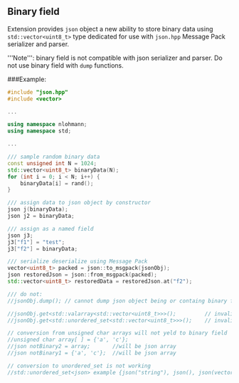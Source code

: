 ## Binary field

Extension provides `json` object a new ability to store binary data using `std::vector<uint8_t>` type dedicated for use with `json.hpp` Message Pack serializer and parser.


'''Note''': binary field is not compatible with json serializer and parser. Do not use binary field with `dump` functions.


###Example:
```cpp
#include "json.hpp"
#include <vector>

...

using namespace nlohmann;
using namespace std;

...

/// sample random binary data 
const unsigned int N = 1024;
std::vector<uint8_t> binaryData(N);
for (int i = 0; i < N; i++) {
    binaryData[i] = rand();
}

/// assign data to json object by constructor
json j(binaryData);
json j2 = binaryData;

/// assign as a named field
json j3;
j3["f1"] = "test";
j3["f2"] = binaryData;

/// serialize deserialize using Message Pack
vector<uint8_t> packed = json::to_msgpack(jsonObj);
json restoredJson = json::from_msgpack(packed);
std::vector<uint8_t> restoredData = restoredJson.at("f2");

/// do not:
//jsonObj.dump(); // cannot dump json object being or containg binary field

//jsonObj.get<std::valarray<std::vector<uint8_t>>>();         // invalid conversion
//jsonObj.get<std::unordered_set<std::vector<uint8_t>>>();    // invalid conversion

// conversion from unsigned char arrays will not yeld to binary field  
//unsigned char array[ ] = {'a', 'c'};
//json notBinary2 = array;       //will be json array
//json notBinary1 = {'a', 'c'};  //will be json array

// conversion to unordered_set is not working    
//std::unordered_set<json> example {json("string"), json(), json(vector<uint8_t>({0x00,0x33})};    //invalid conversion
```